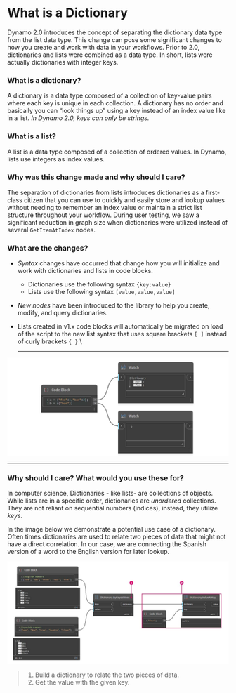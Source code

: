 # What is a Dictionary

Dynamo 2.0 introduces the concept of separating the dictionary data type from the list data type. This change can pose some significant changes to how you create and work with data in your workflows. Prior to 2.0, dictionaries and lists were combined as a data type. In short, lists were actually dictionaries with integer keys.

### **What is a dictionary?**

A dictionary is a data type composed of a collection of key-value pairs where each key is unique in each collection. A dictionary has no order and basically you can “look things up” using a key instead of an index value like in a list. _In Dynamo 2.0, keys can only be strings._

### **What is a list?**

A list is a data type composed of a collection of ordered values. In Dynamo, lists use integers as index values.

### **Why was this change made and why should I care?**

The separation of dictionaries from lists introduces dictionaries as a first-class citizen that you can use to quickly and easily store and lookup values without needing to remember an index value or maintain a strict list structure throughout your workflow. During user testing, we saw a significant reduction in graph size when dictionaries were utilized instead of several `GetItemAtIndex` nodes.

### **What are the changes?**

* _Syntax_ changes have occurred that change how you will initialize and work with dictionaries and lists in code blocks.
  * Dictionaries use the following syntax `{key:value}`
  * Lists use the following syntax `[value,value,value]`
* _New nodes_ have been introduced to the library to help you create, modify, and query dictionaries.
*   Lists created in v1.x code blocks will automatically be migrated on load of the script to the new list syntax that uses square brackets `[ ]` instead of curly brackets `{ }` \\

    ***

![](<../images/5-5/1/what is a dictionary - what are the changes (1).jpg>)

***

### **Why should I care? What would you use these for?**

In computer science, Dictionaries - like lists- are collections of objects. While lists are in a specific order, dictionaries are _unordered_ collections. They are not reliant on sequential numbers (indices), instead, they utilize _keys._

In the image below we demonstrate a potential use case of a dictionary. Often times dictionaries are used to relate two pieces of data that might not have a direct correlation. In our case, we are connecting the Spanish version of a word to the English version for later lookup.

![](<../images/5-5/1/what is a dictionary - what would you use these for.jpg>)

> 1. Build a dictionary to relate the two pieces of data.
> 2. Get the value with the given key.

